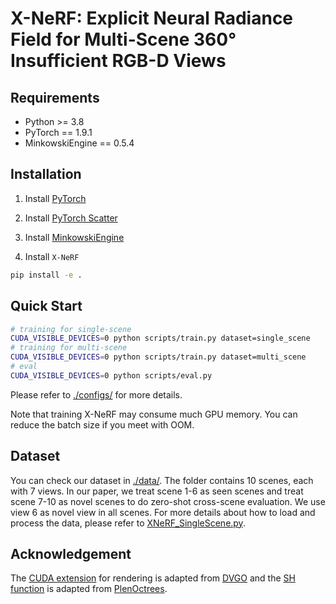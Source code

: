 # X-NeRF: Explicit Neural Radiance Field for Multi-Scene 360° Insufficient RGB-D Views

## Requirements
* Python >= 3.8
* PyTorch == 1.9.1
* MinkowskiEngine == 0.5.4

## Installation
1. Install [PyTorch](https://pytorch.org/)

2. Install [PyTorch Scatter](https://github.com/rusty1s/pytorch_scatter)

3. Install [MinkowskiEngine](https://github.com/NVIDIA/MinkowskiEngine#anaconda)

4. Install `X-NeRF`
```bash
pip install -e .
```

## Quick Start
```bash
# training for single-scene
CUDA_VISIBLE_DEVICES=0 python scripts/train.py dataset=single_scene
# training for multi-scene
CUDA_VISIBLE_DEVICES=0 python scripts/train.py dataset=multi_scene
# eval
CUDA_VISIBLE_DEVICES=0 python scripts/eval.py
```
Please refer to [./configs/](./configs/) for more details.

Note that training X-NeRF may consume much GPU memory. You can reduce the batch size if you meet with OOM.

## Dataset
You can check our dataset in [./data/](./data/). The folder contains 10 scenes, each with 7 views. In our paper, we treat scene 1-6 as seen scenes and treat scene 7-10 as novel scenes to do zero-shot cross-scene evaluation. We use view 6 as novel view in all scenes. For more details about how to load and process the data, please refer to [XNeRF_SingleScene.py](./xnerf/datasets/XNeRF_SingleScene.py).

## Acknowledgement
The [CUDA extension](xnerf/utils/cuda/) for rendering is adapted from [DVGO](https://github.com/sunset1995/DirectVoxGO) and the [SH function](./xnerf/utils/render.py#L319) is adapted from [PlenOctrees](https://github.com/sxyu/plenoctree/blob/master/nerf_sh/nerf/sh.py).